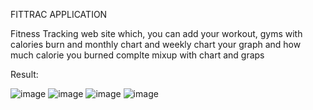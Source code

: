 
FITTRAC APPLICATION

Fitness Tracking web site which, you can add your workout, gyms with calories burn and monthly chart and weekly chart your graph and how much calorie you burned complte mixup with chart and graps

Result:

![image](https://github.com/user-attachments/assets/a8147c44-8843-4b15-9553-69938d1b44dd)
![image](https://github.com/user-attachments/assets/630fa759-b5e2-4dc6-a723-2fd89c247e88)
![image](https://github.com/user-attachments/assets/c8758840-8b8c-40cd-8021-536c4589eae5)
![image](https://github.com/user-attachments/assets/9b65e562-866f-4e79-80b3-c8ddeb39d90a)
